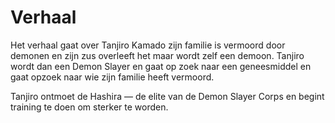 # Verhaal
Het verhaal gaat over Tanjiro Kamado zijn familie is vermoord door demonen en zijn zus overleeft het maar wordt zelf een demoon.
Tanjiro wordt dan een Demon Slayer en gaat op zoek naar een geneesmiddel en gaat opzoek naar wie zijn familie heeft vermoord.


Tanjiro ontmoet de Hashira — de elite van de Demon Slayer Corps en begint training te doen om sterker te worden.
